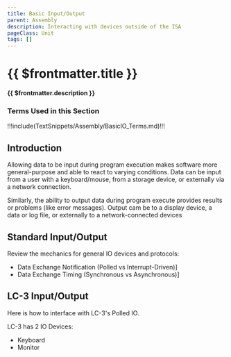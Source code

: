```yaml
---
title: Basic Input/Output
parent: Assembly
description: Interacting with devices outside of the ISA
pageClass: Unit
tags: []
---
```


# {{ $frontmatter.title }}
**{{ $frontmatter.description }}**

### Terms Used in this Section
!!!include(TextSnippets/Assembly/BasicIO_Terms.md)!!!

## Introduction

Allowing data to be input during program execution makes software more general-purpose and able to react to varying conditions. Data can be input from a user with a keyboard/mouse, from a storage device, or externally via a network connection.

Similarly, the ability to output data during program execute provides results or problems (like error messages). Output cam be to a display device, a data or log file, or externally to a network-connected devices

## Standard Input/Output
Review the mechanics for general IO devices and protocols:

- Data Exchange Notification (Polled vs Interrupt-Driven)]
- Data Exchange Timing (Synchronous vs Asynchronous)]

## LC-3 Input/Output
Here is how to interface with LC-3's Polled IO.

LC-3 has 2 IO Devices:
- Keyboard
- Monitor  